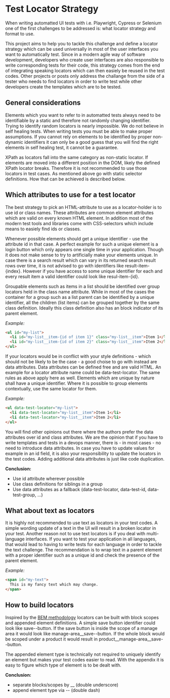 # Test Locator Strategy

When writing automatted UI tests with i.e. Playwright, Cypress or Selenium one of the first challenges to be addressed is: what locator strategy and format to use.

This project aims to help you to tackle this challenge and define a locator strategy which can be used universally in most of the user interfaces you want to automatically test.
Since in a modern agile way of software development, developers who create user interfaces are also responsible to write corresponding tests for their code, this strategy comes from the end of integrating speaking locators which can then easiely be reused in the test codes. Other projects or posts only address the challange from the side of a tester who needs to find locators in order to write test while other developers create the templates which are to be tested.

## General considerations
Elements which you want to refer to in automatted tests always need to be identifiable by a static and therefore not randomly changing identifier. Trying to identify random locators is nearly impossible. We do not believe in self healing tests. When writing tests you must be able to make proper assumptions. If you cannot rely on elements to be identified by proper non-dynamic identifiers it can only be a good guess that you will find the right elements in self healing test, it cannot be a guarantee.

XPath as locators fall into the same category as non-static locator. If elements are moved into a different position in the DOM, likely the defined XPath locator breaks. Therefore it is not recommended to use those locators in test cases. As mentioned above go with static selector definitions. How that can be achieved is described below.

## Which attributes to use for a test locator
The best strategy to pick an HTML-attribute to use as a locator-holder is to use id or class names. These attributes are common element attributes which are valid on every known HTML element. In addition most of the modern test tools and libraries come with CSS-selectors which include means to easiely find ids or classes.

Whenever possible elements should get a unique identifier - use the attribute id in that case. A perfect example for such a unique element is a login button which only appears one single time in your application. Though it does not make sense to try to artificially make your elements unique. In case there is a search result which can vary in its returned search result rows over time, it is not advised to go with identifiers like result-item-{index}. However if you have access to some unique identifier for each and every result item a valid identifier could look like resul-item-{id}.

Groupable elements such as items in a list should be identified over group locators held in the class name attribute. While in most of the cases the container for a group such as a list parent can be identified by a unique identifier, all the children (list items) can be grouped together by the same class definition. Ideally this class definition also has an block indicator of its parent element.

_Example:_
```html
<ul id="my-list">
  <li id="my-list__item-{id of item 1}" class="my-list__item">Item 1</li>
  <li id="my-list__item-{id of item 2}" class="my-list__item">Item 2</li>
</ul>
```

If your locators would be in conflict with your style definitions - which should not be likely to be the case - a good choise to go with instead are data attributes. Data attributes can be defined free and are valid HTML. An example for a locator attribute name could be data-test-locator. The same rules as above apply here as well. Elements which are unique by nature shall have a unique identifier. Where it is possible to group elements contextually, use the same locator for them.
 
_Example:_
```html
<ul data-test-locator="my-list">
  <li data-test-locator="my-list__item">Item 1</li>
  <li data-test-locator="my-list__item">Item 2</li>
</ul>
```

You will find other opinions out there where the authors prefer the data attributes over id and class attributes. We are the opinion that if you have to write templates and tests in a devops manner, there is - in most cases - no need to introduce data attributes. In case you have to update values for example in an id field, it is also your responsibility to update the locators in the test codes. Adding additional data attributes is just like code duplication.

**Conclusion:**
* Use id attribute wherever possible
* Use class definitions for siblings in a group
* Use data attributes as a fallback (data-test-locator, data-test-id, data-test-group, ...)

## What about text as locators
It is highly not recommended to use text as locators in your test codes. A simple wording update of a text in the UI will result in a broken locator in your test. Another reason not to use text locators is if you deal with multi-language interfaces. If you want to test your application in all languages, that would lead to having to write tests for each language in order to tackle the text challenge. The recommendation is to wrap text in a parent element with a proper identifier such as a unique id and check the presence of the parent element.

_Example:_
```html
<span id="my-text">
  This is my fancy text which may change.
</span>
```

## How to build locators
Inspired by the [BEM methodology](http://getbem.com/) locators can be built with block scopes and appended element definitions.
A simple save button identifier could look like save--button. If the save button is inside the scope of a manage area it would look like manage-area__save--button. If the whole block would be scoped under a product it would result in product__manage-area__save--button.

The appended element type is technically not required to uniquely identify an element but makes your test codes easier to read. With the appendix it is easy to figure which type of element is to be dealt with.

**Conclusion:**
* separate blocks/scopes by __ (double underscore)
* append element type via -- (double dash)

